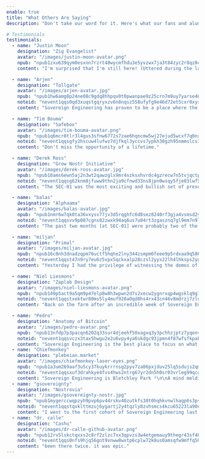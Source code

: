 ```yaml
---
enable: true
title: "What Others Are Saying"
description: "Don't take our word for it. Here's what our fans and alumni have to say about Sovereign Engineering. Crypographically signed and broadcast on nostr, of course:"

# Testimonials
testimonials:
  - name: "Justin Moon"
    designation: "Zig Evangelist"
    avatar: "/images/justin-moon-avatar.png"
    npub: "npub1zxu639qym0esxnn7rzrt48wycmfhdu3e5yvzwx7ja3t84zyc2r8qz8cx2y"
    content: "I'm surprised that I'm still here! (Uttered during the last week of SEC-04, after moving flights twice.)"

  - name: "Arjen"
    designation: "Tollgate"
    avatar: "/images/arjen-avatar.jpg"
    npub: "npub1hw6amg8p24ne08c9gdq8hhpqx0t0pwanpae9z25crn7m9uy7yarse465gr"
    noteid: "nevent1qqs0qd3xuqstgqryxzv6n8nqsz558ufyfg9e46d72et5cxr0xysaxaqpz3mhxue69uhhyetvv9ujuerpd46hxtnfdupzpwa4mkswz4t8j70s2s6q00wzqv7k7zamxrmj2y4fs88aktcfuf68akcsrw"
    content: "Sovereign Engineering has proven to be a place where the foundations of the internet are being redefined."

  - name: "Tim Bouma"
    designation: "Safebox"
    avatar: "/images/tim-bouma-avatar.png"
    npub: "npub1q6mcr8tlr3l4gus3sfnw6772s7zae6hqncmw5wj27ejud5wcxf7q0nx7d5"
    noteid: "nevent1qqsgfy2hscuw4lufwz7djfkql3yccvs7ypkh30gzh95nmmslcs3ednqpp4mhxue69uhhyetvv9ujuerpd46hxtnfdupzpwa4mkswz4t8j70s2s6q00wzqv7k7zamxrmj2y4fs88aktcfuf68akcsrw"
    content: "Don't miss the opportunity of a lifetime."

  - name: "Derek Ross"
    designation: "Grow Nostr Initiative"
    avatar: "/images/derek-ross-avatar.jpg"
    npub: "npub18ams6ewn5aj2n3wt2qawzglx9mr4nzksxhvrdc4gzrecw7n5tvjqctp424"
    noteid: "nevent1qqsg62knm8jfuww9thn2ja9cfnwd33ns8jpn0wsqy5fje03lwf5sepqzyqlhwrt96wnkf2w9edgr4cfruchvwkv26q6asdhz4qg08pm6w3djg94576n"
    content: "The SEC-01 was the most exciting and bullish set of presentations at Bitcoin Atlantis. These people are building our future and will have an immense impact upon our world. I look forward to seeing was SEC-02 will build. Plus, Madeira is incredibly beautiful."

  - name: "balas"
    designation: "Alphaama"
    avatar: "/images/balas-avatar.jpg"
    npub: "npub1nmr6w7qk0ta36vxysv77jv3d5rqghfc6d8sez8240rf3gja4vsmsd2yha8"
    noteid: "nevent1qqsvv9p087cgns82zwxk94aq6us7u84rt3zgasznq7gl9em7n9lfqmcpzemhxue69uhhyetvv9ujumn0wd68ytnzv9hxgq3qnmr6w7qk0ta36vxysv77jv3d5rqghfc6d8sez8240rf3gja4vsmsfzhrfg"
    content: "The past two months [at SEC-01] were probably two of the best months of my life and I'm not young anymore. [...] I met so many amazing people during that time and it was incredible to explore the beautiful Madeira island together, sharing wild ideas, helping each other's projects, discussing stuff, learning with each other, making new friendships, shipping the future."

  - name: "miljan"
    designation: "Primal"
    avatar: "/images/miljan-avatar.jpg"
    npub: "npub16c0nh3dnadzqpm76uctf5hqhe2lny344zsmpm6feee9p5rdxaa9q586nvr"
    noteid: "nevent1qqst47n9ry7eu6z5vpx5qckxalp28czsl2yyx22lh4lhksps2yg23sczyrtp7w79k045gq80mtnpdxjuzl9t7vjxk52rv80f888y5xsd5mh55jdvvzw"
    content: "Yesterday I had the privilege of witnessing the demos of the first Sovereign Engineering cohort here in Madeira. Mind completely blown. Everyone should check out these projects. People have no idea how good Nostr is going to get."

  - name: "Niel Liesmons"
    designation: "Zaplab Design"
    avatar: "/images/niel-liesmons-avatar.png"
    npub: "npub149p5act9a5qm9p47elp8w8h3wpwn2d7s2xecw2ygnrxqp4wgsklq9g722q"
    noteid: "nevent1qqstxektwr80ms5ly4muf920a0qd0hs4rx43cn46v8mdrzj7zlulgcszyz55xnhpvhksrv5xhm8uyac779c96dfh6pgm8peg3zvvcqx4ezzmuu9d9wy"
    content: "Back on the farm after an incredible week of Sovereign Engineering."

  - name: "Pedro"
    designation: "Anatomy of Bitcoin"
    avatar: "/images/pedro-avatar.png"
    npub: "npub13nfdp7p3pacqn6202q33sur4djeehf50xagxq3y3pchhzjptz7yqenvn7c"
    noteid: "nevent1qqsvczx3tax5hwgu2e2u6vpy4ya6skdgc93jpmn4f87wfsfkpakjq4qpz9mhxue69uhkummnw3ezuamfdejj7q3q3nfdp7p3pacqn6202q33sur4djeehf50xagxq3y3pchhzjptz7yqxpqqqqqqzcsmrea"
    content: "Sovereign Engineering is the best place to focus on what you can do with the tech, but also pushing hard on the philosophical application of the Bitcoin+Lightning+Nostr+AI stack. Madeira island is like a paradise with one of the most advanced bitcoin economies I've ever seen. I highly recommend it, and I hope I can do another one soon."
  - name: "Chiefmonkey"
    designation: "plebeian.market"
    avatar: "/images/chiefmonkey-laser-eyes.png"
    npub: "npub1a3um269aaf3u5cy37kuykrrrnsg2pyv7za06pxjduv25lq5sdujs2qmdj6"
    noteid: "nevent1qqsxuf3drahkye4fvs4hws2ntrg67yr2dn5h0sr03vrleg99qcgkemgzyrk8ndtghh4x8jnqj86msjcvvwwppgy3nct4lgy6fh332nuzjphj25x6uuw"
    content: "Sovereign Engineering is Bletchley Park ²\n\nA mind melding brain melting cornucopia of creative coding for humanity\n\nIt’s all quite bonkers"
  - name: "gsovereignty"
    designation: "Nostrovia"
    avatar: "/images/gsovereignty-nostr.jpg"
    npub: "npub1mygerccwqpzyh9pvp6pv44rskv40zutkfs38t0hqhkvnwlhagp6s3psn5p"
    noteid: "nevent1qqstqvklttmzuj6ygartj2y4tqzly8zvhsmcs4kcu65223la90uveqqzyrv3ry0rpcqygju59s8g9jk5wzej4ut3wexzyad7uz7ejdm7l4q82g9s7y2"
    content: "I went to the first cohort of Sovereign Engineering last year and felt a profound sense of being in the right place at the right time with the right people.\n\nBitcoin and nostr are not just protocols, they are a rallying point for people who know we can do better and want to contribute to something bigger than ourselves, and Sovereign Engineering is a catalyst for making that happen.\n\nMore importantly than all that though, I made friends for life."
  - name: "dr. calle"
    designation: "Cashu"
    avatar: "/images/dr-calle-github-avatar.png"
    npub: "npub12rv5lskctqxxs2c8rf2zlzc7xx3qpvzs3w4etgemauy9thegr43sf485vg"
    noteid: "nevent1qqs0nfs9hjq56gnt9vnww8wxtp6cplw72k8us0amsqfw9mffq50mt3gzypgdjn7zmpvqc6ptqud9gtutrcc6yq9s2z96h9dr80hss4wl9qwkxr4qlle"
    content: "been there twice. it was epic."
---
```

